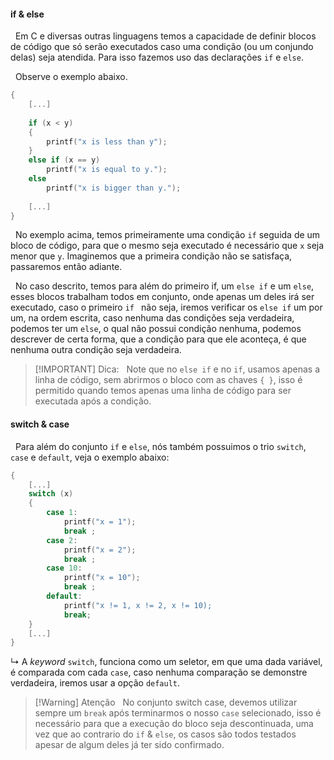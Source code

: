 #### if & else
&nbsp; Em C e diversas outras linguagens temos a capacidade de definir blocos de código que só serão executados caso uma condição (ou um conjundo delas) seja atendida. Para isso fazemos uso das declarações `if` e `else`.

&nbsp; Observe o exemplo abaixo.

```c
{
	[...]
	
	if (x < y)
	{
		printf("x is less than y");
	}
	else if (x == y)
		printf("x is equal to y.");
	else
		printf("x is bigger than y.");
		
	[...]
}
```

&nbsp; No exemplo acima, temos primeiramente uma condição `if` seguida de um bloco de código, para que o mesmo seja executado é necessário que `x` seja menor que `y`. Imaginemos que a primeira condição não se satisfaça, passaremos então adiante.

&nbsp; No caso descrito, temos para além do primeiro if, um `else if` e um `else`, esses blocos trabalham todos em conjunto, onde apenas um deles irá ser executado, caso o primeiro `if ` não seja, iremos verificar os `else if` um por um, na ordem escrita, caso nenhuma das condições seja verdadeira, podemos ter um `else`, o qual não possui condição nenhuma, podemos descrever de certa forma, que a condição para que ele aconteça, é que nenhuma outra condição seja verdadeira.

>[!IMPORTANT] Dica:
> &nbsp; Note que no `else if` e no `if`, usamos apenas a linha de código, sem abrirmos o bloco com as chaves `{ }`, isso é permitido quando temos apenas uma linha de código para ser executada após a condição.
#### switch & case
&nbsp; Para além do conjunto `if` e `else`, nós também possuimos o trio `switch`, `case` e `default`, veja o exemplo abaixo:

```c
{
	[...]
	switch (x)
	{
		case 1:
			printf("x = 1");
			break ;
		case 2:
			printf("x = 2");
			break ;
		case 10:
			printf("x = 10");
			break ;
		default:
			printf("x != 1, x != 2, x != 10);
			break;
	}
	[...]
}
```

&rdsh; A *keyword* `switch`, funciona como um seletor, em que uma dada variável, é comparada com cada `case`, caso nenhuma comparação se demonstre verdadeira, iremos usar a opção `default`.

>[!Warning] Atenção
>&nbsp; No conjunto switch case, devemos utilizar sempre um `break` após terminarmos o nosso `case` selecionado, isso é necessário para que a execução do bloco seja descontinuada, uma vez que ao contrario do `if` & `else`, os casos são todos testados apesar de algum deles já ter sido confirmado.
